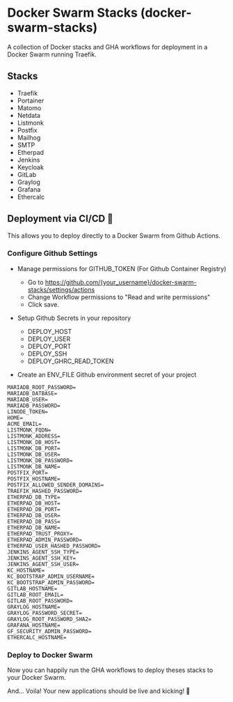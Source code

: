 # Docker Swarm Stacks (docker-swarm-stacks)

A collection of Docker stacks and GHA workflows for deployment in a Docker Swarm running Traefik.

## Stacks

- Traefik
- Portainer
- Matomo
- Netdata
- Listmonk
- Postfix
- Mailhog
- SMTP
- Etherpad
- Jenkins
- Keycloak
- GitLab
- Graylog
- Grafana
- Ethercalc

## Deployment via CI/CD 🔧

This allows you to deploy directly to a Docker Swarm from Github Actions.

### Configure Github Settings
- Manage permissions for GITHUB_TOKEN (For Github Container Registry)
  - Go to https://github.com/{your_username}/docker-swarm-stacks/settings/actions
  - Change Workflow permissions to "Read and write permissions"
  - Click save.

- Setup Github Secrets in your repository

  - DEPLOY_HOST
  - DEPLOY_USER
  - DEPLOY_PORT
  - DEPLOY_SSH
  - DEPLOY_GHRC_READ_TOKEN

- Create an ENV_FILE Github environment secret of your project

```shell
MARIADB_ROOT_PASSWORD=
MARIADB_DATBASE=
MARIADB_USER=
MARIADB_PASSWORD=
LINODE_TOKEN=
HOME=
ACME_EMAIL=
LISTMONK_FQDN=
LISTMONK_ADDRESS=
LISTMONK_DB_HOST=
LISTMONK_DB_PORT=
LISTMONK_DB_USER=
LISTMONK_DB_PASSWORD=
LISTMONK_DB_NAME=
POSTFIX_PORT=
POSTFIX_HOSTNAME=
POSTFIX_ALLOWED_SENDER_DOMAINS=
TRAEFIK_HASHED_PASSWORD=
ETHERPAD_DB_TYPE=
ETHERPAD_DB_HOST=
ETHERPAD_DB_PORT=
ETHERPAD_DB_USER=
ETHERPAD_DB_PASS=
ETHERPAD_DB_NAME=
ETHERPAD_TRUST_PROXY=
ETHERPAD_ADMIN_PASSWORD=
ETHERPAD_USER_HASHED_PASSWORD=
JENKINS_AGENT_SSH_TYPE=
JENKINS_AGENT_SSH_KEY=
JENKINS_AGENT_SSH_USER=
KC_HOSTNAME=
KC_BOOTSTRAP_ADMIN_USERNAME=
KC_BOOTSTRAP_ADMIN_PASSWORD=
GITLAB_HOSTNAME=
GITLAB_ROOT_EMAIL=
GITLAB_ROOT_PASSWORD=
GRAYLOG_HOSTNAME=
GRAYLOG_PASSWORD_SECRET=
GRAYLOG_ROOT_PASSWORD_SHA2=
GRAFANA_HOSTNAME=
GF_SECURITY_ADMIN_PASSWORD=
ETHERCALC_HOSTNAME=
```

### Deploy to Docker Swarm

Now you can happily run the GHA workflows to deploy theses stacks to your Docker Swarm.

And... Voila! Your new applications should be live and kicking! 🎉